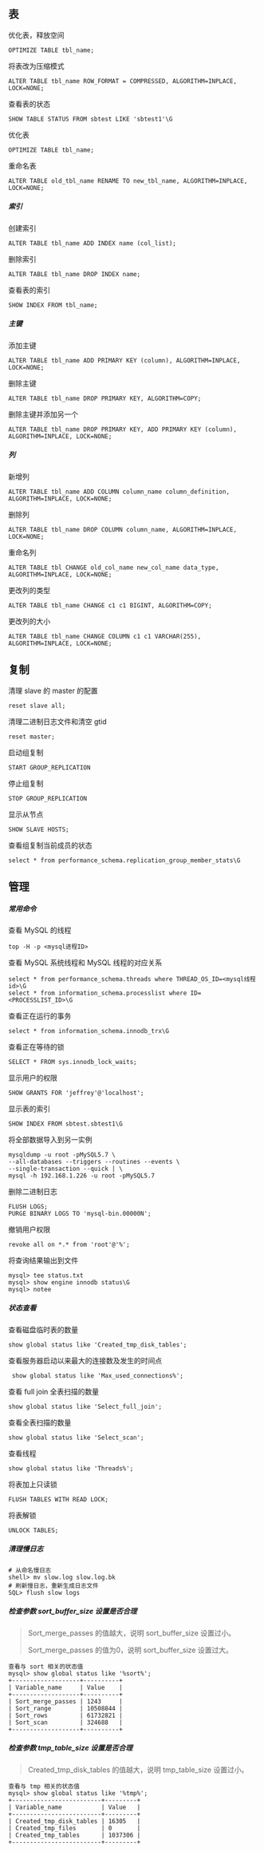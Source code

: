 ## 表

优化表，释放空间

```
OPTIMIZE TABLE tbl_name;
```

将表改为压缩模式

```
ALTER TABLE tbl_name ROW_FORMAT = COMPRESSED, ALGORITHM=INPLACE, LOCK=NONE;
```

查看表的状态

```
SHOW TABLE STATUS FROM sbtest LIKE 'sbtest1'\G
```

优化表

```
OPTIMIZE TABLE tbl_name;
```

重命名表

```
ALTER TABLE old_tbl_name RENAME TO new_tbl_name, ALGORITHM=INPLACE, LOCK=NONE;
```

##### 索引

创建索引

```
ALTER TABLE tbl_name ADD INDEX name (col_list);
```

删除索引

```
ALTER TABLE tbl_name DROP INDEX name;
```

查看表的索引

```
SHOW INDEX FROM tbl_name;
```



##### 主键

添加主键

```
ALTER TABLE tbl_name ADD PRIMARY KEY (column), ALGORITHM=INPLACE, LOCK=NONE;
```

删除主键

```
ALTER TABLE tbl_name DROP PRIMARY KEY, ALGORITHM=COPY;
```

删除主键并添加另一个

```
ALTER TABLE tbl_name DROP PRIMARY KEY, ADD PRIMARY KEY (column), ALGORITHM=INPLACE, LOCK=NONE;
```

##### 列

新增列

```
ALTER TABLE tbl_name ADD COLUMN column_name column_definition, ALGORITHM=INPLACE, LOCK=NONE;
```

删除列

```
ALTER TABLE tbl_name DROP COLUMN column_name, ALGORITHM=INPLACE, LOCK=NONE;
```

重命名列

```
ALTER TABLE tbl CHANGE old_col_name new_col_name data_type, ALGORITHM=INPLACE, LOCK=NONE;
```

更改列的类型

```
ALTER TABLE tbl_name CHANGE c1 c1 BIGINT, ALGORITHM=COPY;
```

更改列的大小

```
ALTER TABLE tbl_name CHANGE COLUMN c1 c1 VARCHAR(255), ALGORITHM=INPLACE, LOCK=NONE;
```

## 复制

清理 slave 的 master 的配置

```
reset slave all;
```

清理二进制日志文件和清空 gtid

```
reset master;
```

启动组复制

```
START GROUP_REPLICATION
```

停止组复制

```
STOP GROUP_REPLICATION
```

显示从节点

```
SHOW SLAVE HOSTS;
```

查看组复制当前成员的状态

```
select * from performance_schema.replication_group_member_stats\G
```

## 管理

##### 常用命令

查看 MySQL 的线程

```
top -H -p <mysql进程ID>
```

查看 MySQL 系统线程和 MySQL 线程的对应关系

```
select * from performance_schema.threads where THREAD_OS_ID=<mysql线程id>\G
select * from information_schema.processlist where ID=<PROCESSLIST_ID>\G
```

查看正在运行的事务

```
select * from information_schema.innodb_trx\G
```

查看正在等待的锁

```
SELECT * FROM sys.innodb_lock_waits;
```

显示用户的权限

```
SHOW GRANTS FOR 'jeffrey'@'localhost';
```

显示表的索引

```
SHOW INDEX FROM sbtest.sbtest1\G
```

将全部数据导入到另一实例

```
mysqldump -u root -pMySQL5.7 \
--all-databases --triggers --routines --events \
--single-transaction --quick | \
mysql -h 192.168.1.226 -u root -pMySQL5.7
```

删除二进制日志

```
FLUSH LOGS;
PURGE BINARY LOGS TO 'mysql-bin.00000N';
```

撤销用户权限

```
revoke all on *.* from 'root'@'%';
```

将查询结果输出到文件

```
mysql> tee status.txt
mysql> show engine innodb status\G
mysql> notee
```

##### 状态查看

查看磁盘临时表的数量

```
show global status like 'Created_tmp_disk_tables';
```

查看服务器启动以来最大的连接数及发生的时间点

```
 show global status like 'Max_used_connections%';
```

查看 full join 全表扫描的数量

```
show global status like 'Select_full_join';
```

查看全表扫描的数量

```
show global status like 'Select_scan';
```

查看线程

```
show global status like 'Threads%';
```

将表加上只读锁

```
FLUSH TABLES WITH READ LOCK;
```

将表解锁

```
UNLOCK TABLES;
```

##### 清理慢日志

```
# 从命名慢日志
shell> mv slow.log slow.log.bk
# 刷新慢日志，重新生成日志文件
SQL> flush slow logs
```

##### 检查参数 sort_buffer_size 设置是否合理

> Sort_merge_passes 的值越大，说明 sort_buffer_size 设置过小。
>
> Sort_merge_passes 的值为0，说明 sort_buffer_size 设置过大。

```
查看与 sort 相关的状态值
mysql> show global status like '%sort%';
+-------------------+----------+
| Variable_name     | Value    |
+-------------------+----------+
| Sort_merge_passes | 1243     |
| Sort_range        | 10508844 |
| Sort_rows         | 61732821 |
| Sort_scan         | 324688   |
+-------------------+----------+
```

##### 检查参数 tmp_table_size 设置是否合理

> Created_tmp_disk_tables 的值越大，说明 tmp_table_size 设置过小。

```
查看与 tmp 相关的状态值
mysql> show global status like '%tmp%';
+-------------------------+---------+
| Variable_name           | Value   |
+-------------------------+---------+
| Created_tmp_disk_tables | 16305   |
| Created_tmp_files       | 0       |
| Created_tmp_tables      | 1037306 |
+-------------------------+---------+
```

